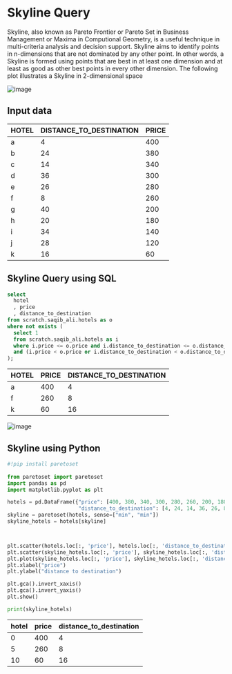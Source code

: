 # Skyline Query
Skyline, also known as Pareto Frontier or Pareto Set in Business Management or Maxima in Computional Geometry, is a useful technique in multi-criteria analysis and decision support.  Skyline aims to identify points in n-dimensions that are not dominated by any other point. In other words, a Skyline is formed using points that are best in at least one dimension and at least as good as other best points in every other dimension. The following plot illustrates a Skyline in 2-dimensional space

![image](https://github.com/structured-query-language/structured-query-language.github.io/assets/121721444/62ca294d-82b6-4418-a21a-334b182462ad)


## Input data

| HOTEL | DISTANCE_TO_DESTINATION | PRICE |
|-------|-------------------------|-------|
| a     | 4                       | 400   |
| b     | 24                      | 380   |
| c     | 14                      | 340   |
| d     | 36                      | 300   |
| e     | 26                      | 280   |
| f     | 8                       | 260   |
| g     | 40                      | 200   |
| h     | 20                      | 180   |
| i     | 34                      | 140   |
| j     | 28                      | 120   |
| k     | 16                      | 60    |

## Skyline Query using SQL

```sql
select 
  hotel
  , price
  , distance_to_destination
from scratch.saqib_ali.hotels as o
where not exists (
  select 1
  from scratch.saqib_ali.hotels as i
  where i.price <= o.price and i.distance_to_destination <= o.distance_to_destination
  and (i.price < o.price or i.distance_to_destination < o.distance_to_destination)
);
```

| HOTEL | PRICE | DISTANCE_TO_DESTINATION |
|-------|-------|-------------------------|
| a     | 400   | 4                       |
| f     | 260   | 8                       |
| k     | 60    | 16                      |


![image](https://github.com/structured-query-language/structured-query-language.github.io/assets/121721444/62ca294d-82b6-4418-a21a-334b182462ad)

## Skyline using Python

```python
#!pip install paretoset
 
from paretoset import paretoset
import pandas as pd
import matplotlib.pyplot as plt

hotels = pd.DataFrame({"price": [400, 380, 340, 300, 280, 260, 200, 180, 140, 120, 60], 
                       "distance_to_destination": [4, 24, 14, 36, 26, 8, 40, 20, 34, 28, 16]})
skyline = paretoset(hotels, sense=["min", "min"])
skyline_hotels = hotels[skyline]



plt.scatter(hotels.loc[:, 'price'], hotels.loc[:, 'distance_to_destination'], alpha=0.5)
plt.scatter(skyline_hotels.loc[:, 'price'], skyline_hotels.loc[:, 'distance_to_destination'], alpha=0.1, s=300)
plt.plot(skyline_hotels.loc[:, 'price'], skyline_hotels.loc[:, 'distance_to_destination'], alpha=0.1)
plt.xlabel("price")
plt.ylabel("distance to destination")

plt.gca().invert_xaxis()
plt.gca().invert_yaxis()
plt.show()

print(skyline_hotels)
```

|hotel|price|distance_to_destination|
|-----|-----|-----------------------|
| 0   |400  |                     4 |
| 5   |260  |                     8 |
| 10  |60   |                    16 |
